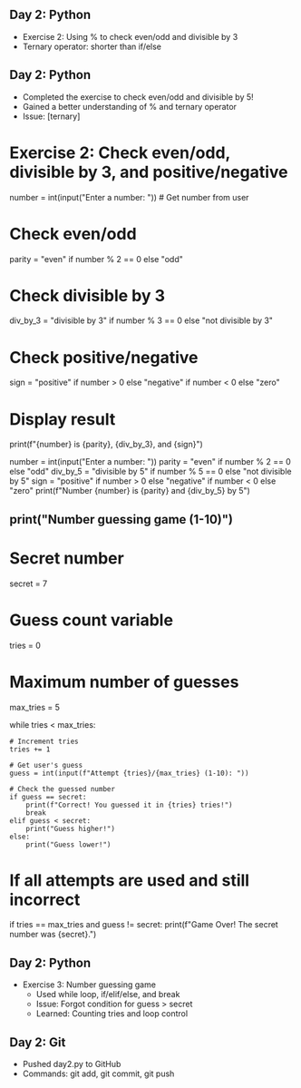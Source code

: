 ## Day 2: Python

- Exercise 2: Using % to check even/odd and divisible by 3
- Ternary operator: shorter than if/else

## Day 2: Python

- Completed the exercise to check even/odd and divisible by 5!
- Gained a better understanding of % and ternary operator
- Issue: [ternary]

# Exercise 2: Check even/odd, divisible by 3, and positive/negative

number = int(input("Enter a number: ")) # Get number from user

# Check even/odd

parity = "even" if number % 2 == 0 else "odd"

# Check divisible by 3

div_by_3 = "divisible by 3" if number % 3 == 0 else "not divisible by 3"

# Check positive/negative

sign = "positive" if number > 0 else "negative" if number < 0 else "zero"

# Display result

print(f"{number} is {parity}, {div_by_3}, and {sign}")

number = int(input("Enter a number: "))
parity = "even" if number % 2 == 0 else "odd"
div_by_5 = "divisible by 5" if number % 5 == 0 else "not divisible by 5"
sign = "positive" if number > 0 else "negative" if number < 0 else "zero"
print(f"Number {number} is {parity} and {div_by_5} by 5")

## print("Number guessing game (1-10)")

# Secret number

secret = 7

# Guess count variable

tries = 0

# Maximum number of guesses

max_tries = 5

while tries < max_tries:

    # Increment tries
    tries += 1

    # Get user's guess
    guess = int(input(f"Attempt {tries}/{max_tries} (1-10): "))

    # Check the guessed number
    if guess == secret:
        print(f"Correct! You guessed it in {tries} tries!")
        break
    elif guess < secret:
        print("Guess higher!")
    else:
        print("Guess lower!")

# If all attempts are used and still incorrect

if tries == max_tries and guess != secret:
print(f"Game Over! The secret number was {secret}.")

## Day 2: Python

- Exercise 3: Number guessing game
  - Used while loop, if/elif/else, and break
  - Issue: Forgot condition for guess > secret
  - Learned: Counting tries and loop control

## Day 2: Git

- Pushed day2.py to GitHub
- Commands: git add, git commit, git push
